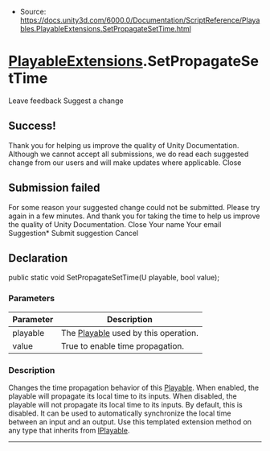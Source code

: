 * Source: https://docs.unity3d.com/6000.0/Documentation/ScriptReference/Playables.PlayableExtensions.SetPropagateSetTime.html

#  [PlayableExtensions](https://docs.unity3d.com/6000.0/Documentation/ScriptReference/Playables.PlayableExtensions.html).SetPropagateSetTime
Leave feedback
Suggest a change
## Success!
Thank you for helping us improve the quality of Unity Documentation. Although we cannot accept all submissions, we do read each suggested change from our users and will make updates where applicable.
Close
## Submission failed
For some reason your suggested change could not be submitted. Please <a>try again</a> in a few minutes. And thank you for taking the time to help us improve the quality of Unity Documentation.
Close
Your name Your email Suggestion* Submit suggestion
Cancel
## Declaration
public static void SetPropagateSetTime(U playable, bool value); 
### Parameters
Parameter | Description  
---|---  
playable | The [Playable](https://docs.unity3d.com/6000.0/Documentation/ScriptReference/Playables.Playable.html) used by this operation.  
value | True to enable time propagation.  
### Description
Changes the time propagation behavior of this [Playable](https://docs.unity3d.com/6000.0/Documentation/ScriptReference/Playables.Playable.html).
When enabled, the playable will propagate its local time to its inputs.
When disabled, the playable will not propagate its local time to its inputs.
By default, this is disabled. It can be used to automatically synchronize the local time between an input and an output.
Use this templated extension method on any type that inherits from [IPlayable](https://docs.unity3d.com/6000.0/Documentation/ScriptReference/Playables.IPlayable.html).
* * *
